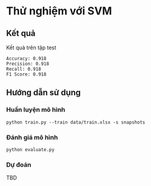 # Thử nghiệm với SVM

## Kết quả

Kết quả trên tập test

```
Accuracy: 0.918
Precision: 0.918
Recall: 0.918
F1 Score: 0.918 
```

## Hướng dẫn sử dụng

### Huấn luyện mô hình 

```
python train.py --train data/train.xlsx -s snapshots 
```

### Đánh giá mô hình 

```
python evaluate.py 
```

### Dự đoán

TBD

